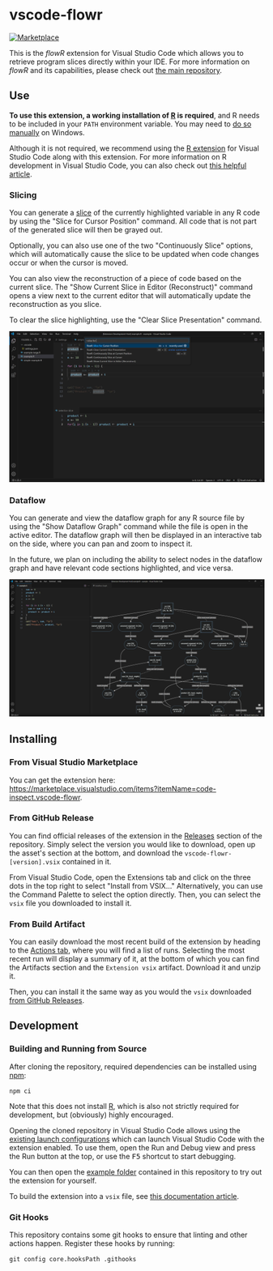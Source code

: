 # vscode-flowr

[![Marketplace](https://badgen.net/vs-marketplace/v/code-inspect.vscode-flowr)](https://marketplace.visualstudio.com/items?itemName=code-inspect.vscode-flowr)

This is the *flowR* extension for Visual Studio Code which allows you to retrieve program slices directly within your IDE. For more information on *flowR* and its capabilities, please check out [the main repository](https://github.com/Code-Inspect/flowr).

## Use

**To use this extension, a working installation of [R](https://www.r-project.org/) is required**, and R needs to be included in your `PATH` environment variable. You may need to [do so manually](https://www.hanss.info/sebastian/post/rtools-path/) on Windows.

Although it is not required, we recommend using the [R extension](https://marketplace.visualstudio.com/items?itemName=REditorSupport.r) for Visual Studio Code along with this extension. For more information on R development in Visual Studio Code, you can also check out [this helpful article](https://code.visualstudio.com/docs/languages/r).

### Slicing

You can generate a [slice](https://github.com/Code-Inspect/flowr/wiki/Terminology#program-slice) of the currently highlighted variable in any R code by using the "Slice for Cursor Position" command. All code that is not part of the generated slice will then be grayed out.

Optionally, you can also use one of the two "Continuously Slice" options, which will automatically cause the slice to be updated when code changes occur or when the cursor is moved.

You can also view the reconstruction of a piece of code based on the current slice. The "Show Current Slice in Editor (Reconstruct)" command opens a view next to the current editor that will automatically update the reconstruction as you slice.

To clear the slice highlighting, use the "Clear Slice Presentation" command.

![A screenshot of the extension being used to reconstruct a slice](media/reconstruct.png)

### Dataflow

You can generate and view the dataflow graph for any R source file by using the "Show Dataflow Graph" command while the file is open in the active editor. The dataflow graph will then be displayed in an interactive tab on the side, where you can pan and zoom to inspect it.

In the future, we plan on including the ability to select nodes in the dataflow graph and have relevant code sections highlighted, and vice versa.

![A screenshot of a dataflow diagram for a piece of code](media/dataflow.png)

## Installing

### From Visual Studio Marketplace

You can get the extension here: <https://marketplace.visualstudio.com/items?itemName=code-inspect.vscode-flowr>.

### From GitHub Release

You can find official releases of the extension in the [Releases](https://github.com/Code-Inspect/vscode-flowr/releases) section of the repository. Simply select the version you would like to download, open up the asset's section at the bottom, and download the `vscode-flowr-[version].vsix` contained in it.

From Visual Studio Code, open the Extensions tab and click on the three dots in the top right to select "Install from VSIX..." Alternatively, you can use the Command Palette to select the option directly. Then, you can select the `vsix` file you downloaded to install it.

### From Build Artifact

You can easily download the most recent build of the extension by heading to the [Actions tab](https://github.com/Code-Inspect/vscode-flowr/actions/workflows/package.yml), where you will find a list of runs. Selecting the most recent run will display a summary of it, at the bottom of which you can find the Artifacts section and the `Extension vsix` artifact. Download it and unzip it.

Then, you can install it the same way as you would the `vsix` downloaded [from GitHub Releases](#from-github-release).

## Development

### Building and Running from Source

After cloning the repository, required dependencies can be installed using [npm](https://www.npmjs.com/):

```shell
npm ci
```

Note that this does not install [R](https://www.r-project.org/), which is also not strictly required for development, but (obviously) highly encouraged.

Opening the cloned repository in Visual Studio Code allows using the [existing launch configurations](https://github.com/Code-Inspect/vscode-flowr/blob/main/.vscode/launch.json) which can launch Visual Studio Code with the extension enabled. To use them, open the Run and Debug view and press the Run button at the top, or use the <kbd>F5</kbd> shortcut to start debugging.

You can then open the [example folder](https://github.com/Code-Inspect/vscode-flowr/tree/main/example) contained in this repository to try out the extension for yourself.

To build the extension into a `vsix` file, see [this documentation article](https://code.visualstudio.com/api/working-with-extensions/publishing-extension).

### Git Hooks

This repository contains some git hooks to ensure that linting and other actions happen. Register these hooks by running:

```shell
git config core.hooksPath .githooks
```
